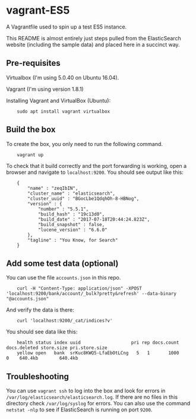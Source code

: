 # vagrant-ES5
A Vagrantfile used to spin up a test ES5 instance.

This README is almost entirely just steps pulled from the ElasticSearch website (including the sample data) and placed here in a succinct way.

## Pre-requisites

Virtualbox (I'm using 5.0.40 on Ubuntu 16.04).

Vagrant (I'm using version 1.8.1)

Installing Vagrant and VirtualBox (Ubuntu):

        sudo apt install vagrant virtualbox

## Build the box

To create the box, you only need to run the following command.

        vagrant up

To check that it build correctly and the port forwarding is working, open a browser and navigate to `localhost:9200`.  You should see output like this:

        {
            "name" : "zeqIbIN",
            "cluster_name" : "elasticsearch",
            "cluster_uuid" : "BGocLbe1QdqhOh-8-HBNog",
            "version" : {
                "number" : "5.5.1",
                "build_hash" : "19c13d0",
                "build_date" : "2017-07-18T20:44:24.823Z",
                "build_snapshot" : false,
                "lucene_version" : "6.6.0"
            },
            "tagline" : "You Know, for Search"
        }

## Add some test data (optional)

You can use the file `accounts.json` in this repo.

        curl -H "Content-Type: application/json" -XPOST 'localhost:9200/bank/account/_bulk?pretty&refresh' --data-binary "@accounts.json"

And verify the data is there:

        curl 'localhost:9200/_cat/indices?v'

You should see data like this:

        health status index uuid                   pri rep docs.count docs.deleted store.size pri.store.size
        yellow open   bank  srKuc8KWQ5-LfaEbOtLCng   5   1       1000            0    640.4kb        640.4kb

## Troubleshooting

You can use `vagrant ssh` to log into the box and look for errors in `/var/log/elasticsearch/elasticsearch.log`.  If there are no files in this directory check `/var/log/syslog` for errors.  You can also use the command `netstat -nlp` to see if ElasticSearch is running on port `9200`.

